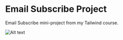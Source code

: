 # Email Subscribe Project

Email Subscribe mini-project from my Tailwind course.

![Alt text](/images/email-subscribe.png)
